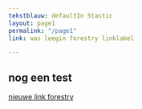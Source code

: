```yaml
---
tekstblauw: defaultIn Stastic
layout: page1
permalink: "/page1"
link: was leegin forestry linklabel

---
```

## nog een test

[nieuwe link forestry](/ "newlink")